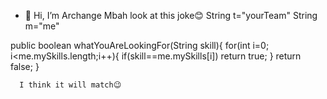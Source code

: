 - 👋 Hi, I’m Archange Mbah
 look at this joke😊
String t="yourTeam"
String m="me"

public boolean whatYouAreLookingFor(String skill){
          for(int i=0; i<me.mySkills.length;i++){
          if(skill==me.mySkills[i]) return true;
          }
       return false;
      }
    
      I think it will match😉
<!---
Archange Mbah is a ✨ special ✨ repository because its `README.md` (this file) appears on your GitHub profile.
You can click the Preview link to take a look at your changes.
--->
